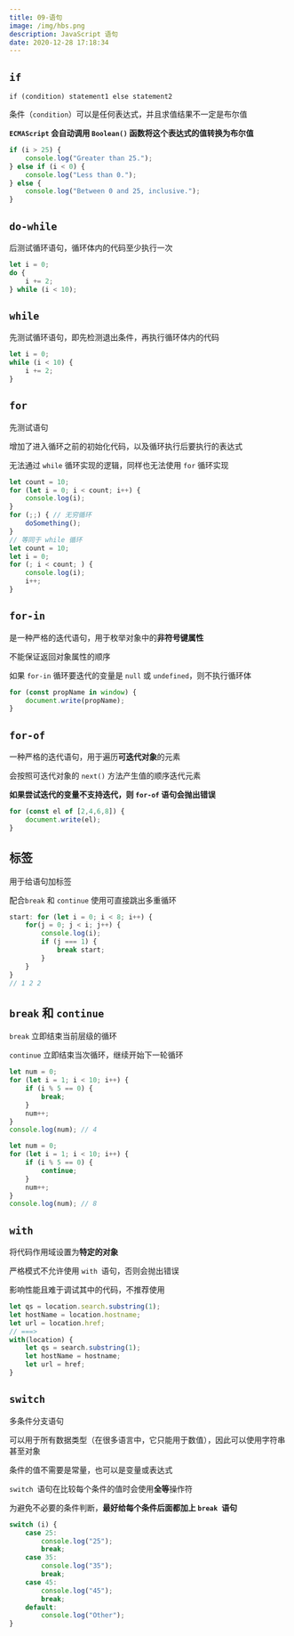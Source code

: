 ```yaml
---
title: 09-语句
image: /img/hbs.png
description: JavaScript 语句
date: 2020-12-28 17:18:34
---
```




## `if`

`if (condition) statement1 else statement2 `

条件（`condition`）可以是任何表达式，并且求值结果不一定是布尔值

**`ECMAScript` 会自动调用 `Boolean()` 函数将这个表达式的值转换为布尔值**

```js
if (i > 25) {
	console.log("Greater than 25.");
} else if (i < 0) {
	console.log("Less than 0.");
} else {
	console.log("Between 0 and 25, inclusive.");
} 
```

## `do-while`

后测试循环语句，循环体内的代码至少执行一次

```js
let i = 0;
do {
	i += 2;
} while (i < 10); 
```

## `while`

先测试循环语句，即先检测退出条件，再执行循环体内的代码

```js
let i = 0;
while (i < 10) {
	i += 2;
} 
```

## `for`

先测试语句

增加了进入循环之前的初始化代码，以及循环执行后要执行的表达式

无法通过 `while` 循环实现的逻辑，同样也无法使用 `for` 循环实现

```js
let count = 10;
for (let i = 0; i < count; i++) {
	console.log(i);
} 
for (;;) { // 无穷循环
	doSomething();
} 
// 等同于 while 循环
let count = 10;
let i = 0;
for (; i < count; ) {
	console.log(i);
	i++;
} 
```

## `for-in`

是一种严格的迭代语句，用于枚举对象中的**非符号键属性**

不能保证返回对象属性的顺序

如果 `for-in` 循环要迭代的变量是 `null` 或 `undefined`，则不执行循环体

```js
for (const propName in window) {
	document.write(propName);
} 
```

## `for-of`

一种严格的迭代语句，用于遍历**可迭代对象**的元素

会按照可迭代对象的 `next()` 方法产生值的顺序迭代元素

**如果尝试迭代的变量不支持迭代，则 `for-of` 语句会抛出错误**

```js
for (const el of [2,4,6,8]) {
	document.write(el);
} 
```

## 标签

用于给语句加标签

配合`break` 和 `continue` 使用可直接跳出多重循环

```js
start: for (let i = 0; i < 8; i++) {
	for(j = 0; j < i; j++) {
		console.log(i);
		if (j === 1) {
			break start;
		}
	}
}
// 1 2 2
```

## `break` 和 `continue`

`break` 立即结束当前层级的循环

`continue` 立即结束当次循环，继续开始下一轮循环

```js
let num = 0;
for (let i = 1; i < 10; i++) {
	if (i % 5 == 0) {
		break;
	}
	num++;
}
console.log(num); // 4

let num = 0;
for (let i = 1; i < 10; i++) {
	if (i % 5 == 0) {
		continue;
	}
	num++;
}
console.log(num); // 8 
```

## `with`

将代码作用域设置为**特定的对象**

严格模式不允许使用 `with `语句，否则会抛出错误

影响性能且难于调试其中的代码，不推荐使用

```js
let qs = location.search.substring(1);
let hostName = location.hostname;
let url = location.href; 
// ===>
with(location) {
	let qs = search.substring(1);
	let hostName = hostname;
	let url = href;
} 
```

## `switch`

多条件分支语句

可以用于所有数据类型（在很多语言中，它只能用于数值），因此可以使用字符串甚至对象

条件的值不需要是常量，也可以是变量或表达式

`switch `语句在比较每个条件的值时会使用**全等**操作符

为避免不必要的条件判断，**最好给每个条件后面都加上 `break `语句**

```js
switch (i) {
	case 25:
		console.log("25");
		break;
	case 35:
		console.log("35");
		break;
	case 45:
		console.log("45");
		break;
	default:
		console.log("Other");
} 
```
